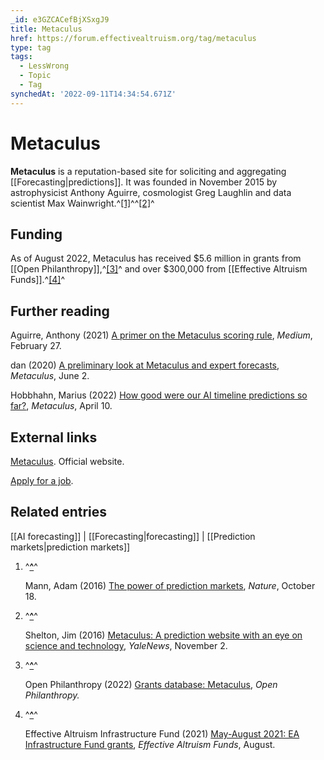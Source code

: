 ```yaml
---
_id: e3GZCACefBjXSxgJ9
title: Metaculus
href: https://forum.effectivealtruism.org/tag/metaculus
type: tag
tags:
  - LessWrong
  - Topic
  - Tag
synchedAt: '2022-09-11T14:34:54.671Z'
---
```

# Metaculus

**Metaculus** is a reputation-based site for soliciting and aggregating [[Forecasting|predictions]]. It was founded in November 2015 by astrophysicist Anthony Aguirre, cosmologist Greg Laughlin and data scientist Max Wainwright.^[\[1\]](#fn2zjz0gnpwnl)^^[\[2\]](#fnkofamnqbtlc)^

Funding
-------

As of August 2022, Metaculus has received $5.6 million in grants from [[Open Philanthropy]],^[\[3\]](#fnu7o72mvqc2a)^ and over $300,000 from [[Effective Altruism Funds]].^[\[4\]](#fnywiphoqmgy)^

Further reading
---------------

Aguirre, Anthony (2021) [A primer on the Metaculus scoring rule](https://metaculus.medium.com/a-primer-on-the-metaculus-scoring-rule-eb9a974cd204), *Medium*, February 27.

dan (2020) [A preliminary look at Metaculus and expert forecasts](https://www.metaculus.com/news/2020/06/02/LRT/), *Metaculus*, June 2.

Hobbhahn, Marius (2022) [How good were our AI timeline predictions so far?](https://www.metaculus.com/notebooks/10624/how-good-were-our-ai-timeline-predictions-so-far/), *Metaculus*, April 10.

External links
--------------

[Metaculus](https://www.metaculus.com/ ). Official website.

[Apply for a job](https://apply.workable.com/metaculus/).

Related entries
---------------

[[AI forecasting]] | [[Forecasting|forecasting]] | [[Prediction markets|prediction markets]]

1.  ^**[^](#fnref2zjz0gnpwnl)**^
    
    Mann, Adam (2016) [The power of prediction markets](http://doi.org/10.1038/538308a), *Nature*, October 18.
    
2.  ^**[^](#fnrefkofamnqbtlc)**^
    
    Shelton, Jim (2016) [Metaculus: A prediction website with an eye on science and technology](https://news.yale.edu/2016/11/02/metaculus-prediction-website-eye-science-and-technology), *YaleNews*, November 2.
    
3.  ^**[^](#fnrefu7o72mvqc2a)**^
    
    Open Philanthropy (2022) [Grants database: Metaculus](https://www.openphilanthropy.org/grants/?q=&organization-name=metaculus), *Open Philanthropy.*
    
4.  ^**[^](#fnrefywiphoqmgy)**^
    
    Effective Altruism Infrastructure Fund (2021) [May-August 2021: EA Infrastructure Fund grants](https://funds.effectivealtruism.org/funds/payouts/may-august-2021-ea-infrastructure-fund-grants), *Effective Altruism Funds*, August.
